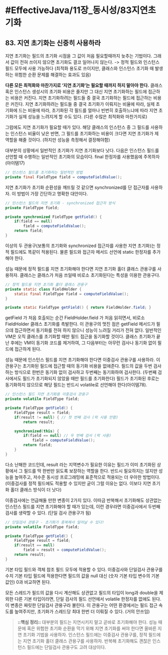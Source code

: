 # #EffectiveJava/11장_동시성/83지연초기화


## 83. 지연 초기화는 신중히 사용하라


지연 초기화는 필드의 초기화 시점을 그 값이 처음 필요할때까지 늦추는 기법이다. 그래서 값이 전혀 쓰이지 않으면 초기화도 결코 일어나지 않는다. 
-> 정적 필드와 인스턴스 필드 모두에 사용 가능하다
(최적화 용도로 쓰이지만, 클래스와 인스턴스 초기화 때 발생하는 위험한 순환 문제를 해결하는 효과도 있음)


**다른 모든 최적화와 마찬가지로 ‘지연 초기화’는 필요할 때까지 하지 말아야 한다.**
클래스 혹은 인스턴스 생성시의 초기화 비용은 줄지만 그 대신 지연 초기화하는 필드에 접근하는 비용은 커진다. 지연 초기화하려는 필드들 중 결국 초기화하는 필드에 접근하는 비용은 커진다. 지연 초기화하려는 필드들 중 결국 초기화가 이뤄지는 비율에 따라, 실제 초기화에 드는 비용에 따라, 초기화된 각 필드를 얼마나 빈번히 호출하느냐에 따라 지연 초기화가 실제 성능을 느려지게 할 수도 있다. (다른 수많은 최적화와 마찬가지로)

그럼에도 지연 초기화가 필요할 때가 있다. 해당 클래스의 인스턴스 중 그 필드를 사용하는 인스턴스 비율이 낮은 반면, 그 필드를 초기화하는 비용이 크다면 지연 초기화가 제 역할을 해줄 것이다. (하지만 성능을 측정해서 결정해야함)


대부분의 상황에서 일반적인 초기화가 지연 초기화보다 낫다. 다음은 인스턴스 필드를 선언할 때 수행하는 일반적인 초기화의 모습이다. final 한정자를 사용했음에 주목하자(아이템17)

```java
// 인스턴스 필드를 초기화하는 일반적인 방법
private final FieldType field = computeFieldValue();
```

지연 초기화가 초기화 순환성을 깨뜨릴 것 같으면 synchronized를 단 접근자를 사용하자. 이 방법이 가장 간단하고 명확한 대안이다.

```java
// 인스턴스 필드의 지연 초기화 - synchronized 접근자 방식
private FieldType field;

private synchronized FieldType getField() {
	if(field == null)
		field = computeFieldValue();
	return field;
}
```

이상의 두 관용구(보통의 초기화와 synchronized 접근자를 사용한 지연 초기화)는 정적 필드에도 똑같이 적용된다. 물론 필드와 접근자 메서드 선언에 static 한정자를 추가해야 한다.

성능 때문에 정적 필드를 지연 초기화해야 한다면 지연 초기화 홀더 클래스 관용구를 사용하자. 클래스는 클래스가 처음 쓰일때 비로소 초기화된다는 특성을 이용한 관용구다. 

```java
// 정적 필드용 지연 초기화 홀더 클래스 관용구
private static class FieldHolder {
	static final FieldType field = computeFieldValue();
}

private static FieldType getField() { return FieldHolder.field; }
```

getField 가 처음 호출되는 순간 FieldHolder.field 가 처음 읽히면서, 비로소 FieldHolder 클래스 초기화를 촉발한다. 이 관용구의 멋진 점은 getField 메서드가 필으데 접근하면서 동기화를 전혀 하지 않으니 성능이 느려질 거리가 전혀 없다. 일반적인 VM은 오직 클래스를 초기화할 때만 필드 접근을 동기화할 것이다. 클래스 초기화가 끝난 후에는 VM이 동기화 코드를 제거하여, 그 다음부터는 아무런 검사나 동기화 없이 필드에 접근하게 된다. 

성능 때문에 인스턴스 필드를 지연 초기화해야 한다면 이중검사 관용구를 사용하라. 이 관용구는 초기화된 필드에 접근할 때의 동기화 비용을 없애준다. 필드의 값을 두번 검사하는 방식으로 한번은 동기화 없이 검사하고 두번째는 동기화하여 검사한다. (두번째 검사에서도 필드가 초기화되지 않았을 때만 필드를 초기화한다) 필드가 초기화된 후로는 동기화하지 않으므로 해당 필드는 반드시 volatile로 선언해야 한다(아이템78). 

```java
// 인스턴스 필드 지연 초기화용 이중검사 관용구
private volatile FieldType field;

private FieldType getField() {
	FieldType result = field;
	if(result != null) { // 첫 번째 검사 (락 사용 안함)
		return result;

	synchronized(this) {
		if(field == null) // 두 번째 검사 (락 사용)
			field = computeFieldValue();
		return field;
	}
}
```

다소 난해한 코드인데, result 라는 지역변수가 필요한 이유는 필드가 이미 초기화된 상황에서 그 필드를 딱 한번만 읽도록 보장하는 역할을 한다. 반드시 필요하지는 않지만 성능을 높여주고, 저수준 동시성 프로그래밍에 표준적으로 적용되는 더 우아한 방법이다. (이중검사를 정적 필드에도 적용할 수 있지만 굳이 그럴 이유는 없다. 이보다 지연 초기화 홀더 클래스 방식이 더 낫다)

이중검사에는 언급해둘 만한 변종이 2가지 있다. 이따금 반복해서 초기화해도 상관없는 인스턴스 필드를 지연 초기화해야 할 때가 있는데, 이런 경우라면 이중검사에서 두번째 검사를 생략할 수 있다. (단일 검사 관용구가 됨)

```java
// 단일검사 관용구 - 초기화가 중복해서 일어날 수 있다!
private volatile FieldType field;

private FieldType getField() {
	FieldType result = field;
	if(result == null)
		field = result = computeFieldValue();
	return result;
}
```

기본 타입 필드와 객체 참조 필드 모두에 적용할 수 있다. 이중검사와 단일검사 관용구를 수치 기본 타입 필드에 적용한다면 필드의 값을 null 대신 (숫자 기본 타입 변수의 기본값인) 0과 비교하면 된다. 

모든 스레드가 필드의 값을 다시 계산해도 상관없고 필드의 타입이 long과 double을 제외한 다른 기본 타입이라면, 단일 검사의 필드 선언에서 volatile 한정자를 없애도 된다. 이 변종은 짜릿한 단일검사 관용구라 불린다. 이 관용구는 어떤 환경에서는 필드 접근 속도를 높여주지만, 초기화가 스레드당 최대 한번 더 이뤄질 수 있다. (거의 안쓰임)


> **::핵심 정리::** 
> 대부분의 필드는 지연시키지 말고 곧바로 초기화해야 한다. 성능 때문에 혹은 위험한 초기화 순환을 막기 위해 지연 초기화를 써야 한다면 올바른 지연 초기화 기법을 사용하자. 인스턴스 필드에는 이중검사 관용구를, 정적 필드에는 지연 초기화 홀더 클래스 관용구를 사용하자. 반복해 초기화해도 괜찮은 인스턴스 필드에는 단일검사 관용구도 고려 대상이다.





